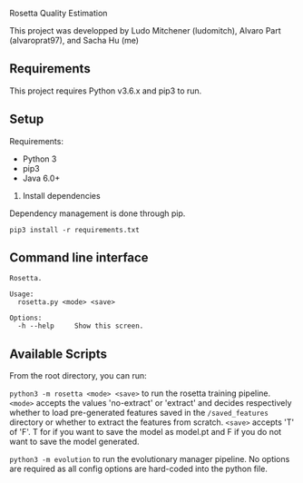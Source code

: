 Rosetta Quality Estimation

This project was developped by Ludo Mitchener (ludomitch), Alvaro Part (alvaroprat97), and Sacha Hu (me)

## Requirements

This project requires Python v3.6.x and pip3 to run.

## Setup

Requirements:
- Python 3
- pip3
- Java 6.0+

1. Install dependencies

Dependency management is done through pip.

`pip3 install -r requirements.txt`


## Command line interface

```
Rosetta.

Usage:
  rosetta.py <mode> <save>

Options:
  -h --help     Show this screen.
```

## Available Scripts
From the root directory, you can run:

`python3 -m rosetta <mode> <save>` to run the rosetta training pipeline.
`<mode>` accepts the values 'no-extract' or 'extract' and decides respectively whether to load pre-generated features saved in the `/saved_features` directory or whether to extract the features from scratch.
`<save>` accepts 'T' of 'F'. T for if you want to save the model as model.pt and F if you do not want to save the model generated.

`python3 -m evolution` to run the evolutionary manager pipeline. No options are required as all config options are hard-coded into the python file.



